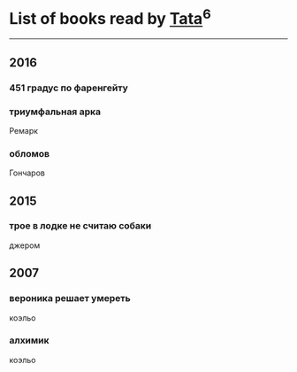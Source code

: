 # List of books read by [Tata](https://plus.google.com/117259578808269091662)<sup>6</sup>
---

## 2016

### 451 градус по фаренгейту


### триумфальная арка
Ремарк


### обломов
Гончаров



## 2015

### трое в лодке не считаю собаки
джером



## 2007

### вероника решает умереть
коэльо


### алхимик
коэльо



